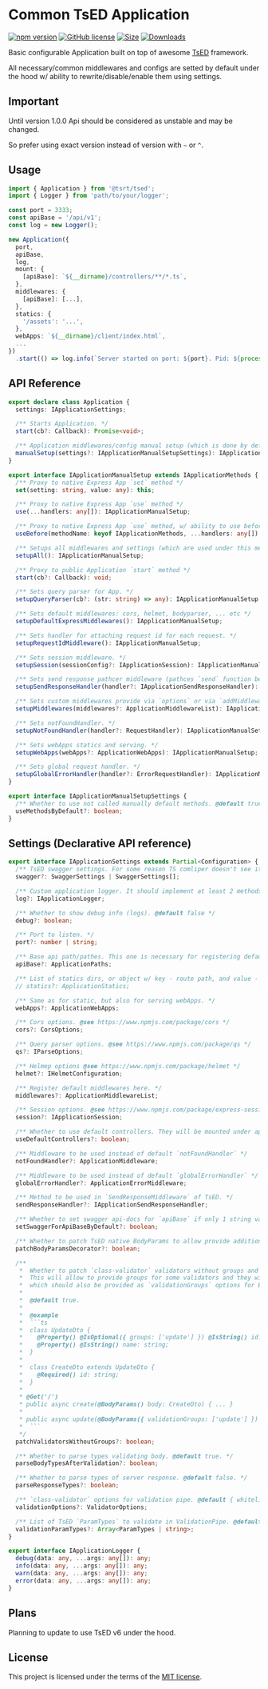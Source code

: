 # Common TsED Application

[![npm version](https://img.shields.io/npm/v/@tsrt/tsed.svg)](https://www.npmjs.com/package/@tsrt/tsed) [![GitHub license](https://img.shields.io/badge/license-MIT-blue.svg)](https://github.com/tsReusableTools/tsrt/blob/master/LICENSE) [![Size](https://img.shields.io/bundlephobia/minzip/@tsrt/tsed.svg)](https://www.npmjs.com/package/@tsrt/tsed) [![Downloads](https://img.shields.io/npm/dm/@tsrt/tsed.svg)](https://www.npmjs.com/package/@tsrt/tsed)


Basic configurable Application built on top of awesome [TsED](https://v5.tsed.io/) framework.

All necessary/common middlewares and configs are setted by default under the hood w/ ability to rewrite/disable/enable them
using settings. 

## Important

Until version 1.0.0 Api should be considered as unstable and may be changed.

So prefer using exact version instead of version with `~` or `^`.

## Usage

```ts
import { Application } from '@tsrt/tsed';
import { Logger } from 'path/to/your/logger';

const port = 3333;
const apiBase = '/api/v1';
const log = new Logger();

new Application({
  port,
  apiBase,
  log,
  mount: {
    [apiBase]: `${__dirname}/controllers/**/*.ts`,
  },
  middlewares: {
    [apiBase]: [...],
  },
  statics: {
    '/assets': '...',
  },
  webApps: `${__dirname}/client/index.html`,
  ...
})
  .start(() => log.info(`Server started on port: ${port}. Pid: ${process.pid}'));
```

## API Reference

```ts
export declare class Application {
  settings: IApplicationSettings;

  /** Starts Application. */
  start(cb?: Callback): Promise<void>;

  /** Application middlewares/config manual setup (which is done by default under `start` method). */
  manualSetup(settings?: IApplicationManualSetupSettings): IApplicationManualSetup;
}

export interface IApplicationManualSetup extends IApplicationMethods {
  /** Proxy to native Express App `set` method */
  set(setting: string, value: any): this;

  /** Proxy to native Express App `use` method */
  use(...handlers: any[]): IApplicationManualSetup;

  /** Proxy to native Express App `use` method, w/ ability to use before one of `IApplicationMethods` methods. */
  useBefore(methodName: keyof IApplicationMethods, ...handlers: any[]): IApplicationManualSetup;

  /** Setups all middlewares and settings (which are used under this method) at once. */
  setupAll(): IApplicationManualSetup;

  /** Proxy to public Application `start` method */
  start(cb?: Callback): void;

  /** Sets query parser for App. */
  setupQueryParser(cb?: (str: string) => any): IApplicationManualSetup;

  /** Sets default middlewares: cors, helmet, bodyparser, ... etc */
  setupDefaultExpressMiddlewares(): IApplicationManualSetup;

  /** Sets handler for attaching request id for each request. */
  setupRequestIdMiddleware(): IApplicationManualSetup;

  /** Sets session middleware. */
  setupSession(sessionConfig?: IApplicationSession): IApplicationManualSetup;

  /** Sets send response pathcer middleware (pathces `send` function before sending response). */
  setupSendResponseHandler(handler?: IApplicationSendResponseHandler): IApplicationManualSetup;

  /** Sets custom middlewares provide via `options` or via `addMiddlewares` method. */
  setupMiddlewares(middlewares?: ApplicationMiddlewareList): IApplicationManualSetup;

  /** Sets notFoundHandler. */
  setupNotFoundHandler(handler?: RequestHandler): IApplicationManualSetup;

  /** Sets webApps statics and serving. */
  setupWebApps(webApps?: ApplicationWebApps): IApplicationManualSetup;

  /** Sets global request handler. */
  setupGlobalErrorHandler(handler?: ErrorRequestHandler): IApplicationManualSetup;
}

export interface IApplicationManualSetupSettings {
  /** Whether to use not called manually default methods. @default true. */
  useMethodsByDefault?: boolean;
}
```

## Settings (Declarative API reference)

```ts
export interface IApplicationSettings extends Partial<Configuration> {
  /** TsED swagger settings. For some reason TS comliper doesn't see it by default. */
  swagger?: SwaggerSettings | SwaggerSettings[];

  /** Custom application logger. It should implement at least 2 methods: `info` and `error`. */
  log?: IApplicationLogger;

  /** Whether to show debug info (logs). @default false */
  debug?: boolean;

  /** Port to listen. */
  port?: number | string;

  /** Base api path/pathes. This one is necessary for registering default notFound, globalError and other middlewares. */
  apiBase?: ApplicationPaths;

  /** List of statics dirs, or object w/ key - route path, and value - statics dir. */
  // statics?: ApplicationStatics;

  /** Same as for static, but also for serving webApps. */
  webApps?: ApplicationWebApps;

  /** Cors options. @see https://www.npmjs.com/package/cors */
  cors?: CorsOptions;

  /** Query parser options. @see https://www.npmjs.com/package/qs */
  qs?: IParseOptions;

  /** Helmep options @see https://www.npmjs.com/package/helmet */
  helmet?: IHelmetConfiguration;

  /** Register default middlewares here. */
  middlewares?: ApplicationMiddlewareList;

  /** Session options. @see https://www.npmjs.com/package/express-session */
  session?: IApplicationSession;

  /** Whether to use default controllers. They will be mounted under apiBase path(s). 2 controllers - server info and health check. */
  useDefaultControllers?: boolean;

  /** Middleware to be used instead of default `notFoundHandler` */
  notFoundHandler?: ApplicationMiddleware;

  /** Middleware to be used instead of default `globalErrorHandler` */
  globalErrorHandler?: ApplicationErrorMiddleware;

  /** Method to be used in `SendResponseMiddleware` of TsED. */
  sendResponseHandler?: IApplicationSendResponseHandler;

  /** Whether to set swagger api-docs for `apiBase` if only 1 string value provided for it. @default true. */
  setSwaggerForApiBaseByDefault?: boolean;

  /** Whether to patch TsED native BodyParams to allow provide additional options like `validationGroups`. @default true. */
  patchBodyParamsDecorator?: boolean;

  /**
   *  Whether to patch `class-validator` validators without groups and set `always: true` for them.
   *  This will allow to provide groups for some validators and they will be validated only for that groups,
   *  which should also be provided as `validationGroups` options for BodyParams decorator (if `patchBodyParamsDecorator: true`).
   *
   *  @default true.
   *
   *  @example
   *  ```ts
   *  class UpdateDto {
   *    @Property() @IsOptional({ groups: ['update'] }) @IsString() id: string;
   *    @Property() @IsString() name: string;
   *  }
   *
   *  class CreateDto extends UpdateDto {
   *    @Required() id: string;
   *  }
   *
   * @Get('/')
   * public async create(@BodyParams() body: CreateDto) { ... }
   *
   * public async update(@BodyParams({ validationGroups: ['update'] }) body: CreateDto) { ... }
   *  ```
   */
  patchValidatorsWithoutGroups?: boolean;

  /** Whether to parse types validating body. @default true. */
  parseBodyTypesAfterValidation?: boolean;

  /** Whether to parse types of server response. @default false. */
  parseResponseTypes?: boolean;

  /** `class-validator` options for validation pipe. @default { whitelist: true, forbidNonWhitelisted: true }. */
  validationOptions?: ValidatorOptions;

  /** List of TsED `ParamTypes` to validate in ValidationPipe. @default all. */
  validationParamTypes?: Array<ParamTypes | string>;
}

export interface IApplicationLogger {
  debug(data: any, ...args: any[]): any;
  info(data: any, ...args: any[]): any;
  warn(data: any, ...args: any[]): any;
  error(data: any, ...args: any[]): any;
}
```

## Plans

Planning to update to use TsED v6 under the hood.

## License

This project is licensed under the terms of the [MIT license](https://github.com/tsReusableTools/tsrt/blob/master/LICENSE).
